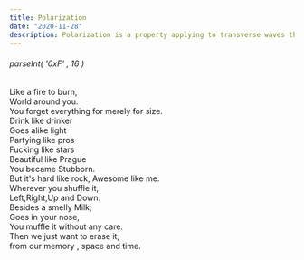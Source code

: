 ```yaml
---
title: Polarization
date: "2020-11-28"
description: Polarization is a property applying to transverse waves that specifies the geometrical orientation of the oscillations.This typo is some sort of convention between biological activities and physics.
---
```


###### parseInt( '0xF' , 16 )



Like a fire to burn,
<br>
World around you.
<br>
You forget everything for merely for size.
<br>
Drink like drinker
<br>
Goes alike light
<br>
Partying like pros
<br>
Fucking like stars
<br>
Beautiful like Prague 
<br>
You became Stubborn.
<br>
But it's hard like rock,
Awesome like me.
<br>
Wherever you shuffle it,
<br>
Left,Right,Up and Down.
<br>
Besides a smelly Milk;
<br>
Goes in your nose,
<br>
You muffle it without any care.
<br>
Then we just want to erase it,
<br>
from our memory , space and time.
